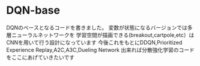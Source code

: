 # DQN-base
DQNのベースとなるコードを書きました。
変数が状態になるバージョンでは多層ニューラルネットワークを
学習空間が描画できる(breakout,cartpole,etc）はCNNを用いて行う設計になっています
今後これをもとにDDQN,Prioritized Experience Replay,A2C,A3C,Dueling Network
出来れば分散強化学習のコードをここにあげていきたいです
